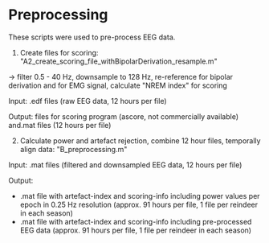 # Preprocessing

These scripts were used to pre-process EEG data.

1. Create files for scoring: "A2_create_scoring_file_withBipolarDerivation_resample.m"

-> filter 0.5 - 40 Hz, downsample to 128 Hz, re-reference for bipolar derivation and for EMG signal, calculate "NREM index" for scoring

Input: .edf files (raw EEG data, 12 hours per file)

Output: files for scoring program (ascore, not commercially available) and.mat files (12 hours per file)


2. Calculate power and artefact rejection, combine 12 hour files, temporally align data: "B_preprocessing.m"

Input: .mat files (filtered and downsampled EEG data, 12 hours per file)

Output:
- .mat file with artefact-index and scoring-info including power values per epoch in 0.25 Hz resolution (approx. 91 hours per file, 1 file per reindeer in each season)
- .mat file with artefact-index and scoring-info including pre-processed EEG data (approx. 91 hours per file, 1 file per reindeer in each season)
